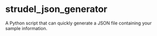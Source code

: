# strudel_json_generator
A Python script that can quickly generate a JSON file containing your sample information.
